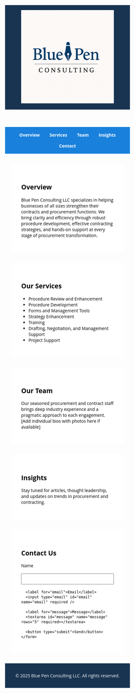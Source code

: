 <html lang="en">
<head>
  <meta charset="UTF-8" />
  <meta name="viewport" content="width=device-width, initial-scale=1.0" />
  <title>Blue Pen Consulting LLC</title>
  <link href="https://fonts.googleapis.com/css2?family=Open+Sans:wght@400;700&display=swap" rel="stylesheet">
  <style>
    * {
      box-sizing: border-box;
    }
    body {
      font-family: 'Open Sans', sans-serif;
      margin: 0;
      background: url('https://images.unsplash.com/photo-1521791136064-7986c2920216?auto=format&fit=crop&w=1950&q=80') no-repeat center center fixed;
      background-size: cover;
      color: #000000;
    }
    header {
      background-color: rgba(0, 31, 63, 0.9);
      color: #ffffff;
      padding: 1rem;
      text-align: center;
    }
    header img {
      max-width: 300px;
      height: auto;
    }
    nav {
      display: flex;
      flex-wrap: wrap;
      justify-content: center;
      background: rgba(0, 116, 217, 0.9);
      padding: 0.5rem;
    }
    nav a {
      color: white;
      margin: 0.5rem 1rem;
      text-decoration: none;
      font-weight: bold;
    }
    section {
      background-color: rgba(255, 255, 255, 0.95);
      padding: 2rem;
      margin: 2rem auto;
      border-radius: 8px;
      width: 90%;
      max-width: 1000px;
    }
    footer {
      background-color: rgba(0, 31, 63, 0.9);
      color: white;
      text-align: center;
      padding: 1rem;
    }
    .team, .services, .insights {
      margin-top: 2rem;
    }
    .contact-form label, .contact-form input, .contact-form textarea {
      display: block;
      width: 100%;
      margin-bottom: 1rem;
    }
    .contact-form input, .contact-form textarea {
      padding: 0.5rem;
    }
    .contact-form button {
      background-color: #0074D9;
      color: white;
      padding: 0.7rem 1.5rem;
      border: none;
      cursor: pointer;
    }
    @media (max-width: 600px) {
      nav {
        flex-direction: column;
      }
      section {
        padding: 1rem;
      }
      .contact-form button {
        width: 100%;
      }
      header img {
        max-width: 80%;
      }
    }
  </style>
</head>
<body>
  <header>
    <img src="Logo Final.png" alt="Blue Pen Consulting LLC Logo">
  </header>
  <nav>
    <a href="#overview">Overview</a>
    <a href="#services">Services</a>
    <a href="#team">Team</a>
    <a href="#insights">Insights</a>
    <a href="#contact">Contact</a>
  </nav>

  <section id="overview">
    <h2>Overview</h2>
    <p>Blue Pen Consulting LLC specializes in helping businesses of all sizes strengthen their contracts and procurement functions. We bring clarity and efficiency through robust procedure development, effective contracting strategies, and hands-on support at every stage of procurement transformation.</p>
  </section>

  <section id="services" class="services">
    <h2>Our Services</h2>
    <ul>
      <li>Procedure Review and Enhancement</li>
      <li>Procedure Development</li>
      <li>Forms and Management Tools</li>
      <li>Strategy Enhancement</li>
      <li>Training</li>
      <li>Drafting, Negotiation, and Management Support</li>
      <li>Project Support</li>
    </ul>
  </section>

  <section id="team" class="team">
    <h2>Our Team</h2>
    <p>Our seasoned procurement and contract staff brings deep industry experience and a pragmatic approach to each engagement. [Add individual bios with photos here if available]</p>
  </section>

  <section id="insights" class="insights">
    <h2>Insights</h2>
    <p>Stay tuned for articles, thought leadership, and updates on trends in procurement and contracting.</p>
  </section>

  <section id="contact">
    <h2>Contact Us</h2>
    <form class="contact-form" name="contact" method="POST" data-netlify="true">
      <input type="hidden" name="form-name" value="contact">
      <label for="name">Name</label>
      <input type="text" id="name" name="name" required />

      <label for="email">Email</label>
      <input type="email" id="email" name="email" required />

      <label for="message">Message</label>
      <textarea id="message" name="message" rows="5" required></textarea>

      <button type="submit">Send</button>
    </form>
  </section>

  <footer>
    <p>&copy; 2025 Blue Pen Consulting LLC. All rights reserved.</p>
  </footer>
</body>
</html>
